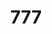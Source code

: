 ---
inv_num: 2011-019
add_credit:
url: 2011-019-777
title: '777'
year: '2011'
display_year: '2011'
medium: Temporary reversal of the Whitney's photography policy
dims:
pitch: "​Reversed Museum photo policy\n\n"
ps: "I told the Whitney that ppl could take pics of my show. \n\n"
live_url: http://www.flickr.com/search/?q=cory%20arcangel%20pro%20tools
youtube:
related_code:
subheading:
download:
commission: 'Comissioned by Whitney Museum of American Art, New York, for Cory Arcangel:
  Pro Tools'
layout: things-i-made
---